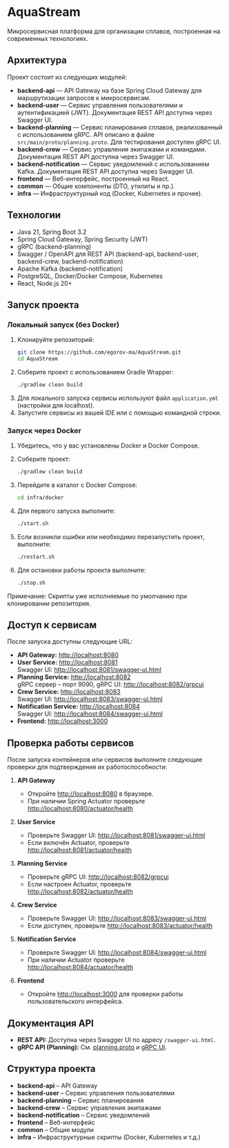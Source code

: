# AquaStream

Микросервисная платформа для организации сплавов, построенная на современных технологиях.

## Архитектура

Проект состоит из следующих модулей:

- **backend-api** — API Gateway на базе Spring Cloud Gateway для маршрутизации запросов к микросервисам.
- **backend-user** — Сервис управления пользователями и аутентификацией (JWT). Документация REST API доступна через Swagger UI.
- **backend-planning** — Сервис планирования сплавов, реализованный с использованием gRPC. API описано в файле `src/main/proto/planning.proto`. Для тестирования доступен gRPC UI.
- **backend-crew** — Сервис управления экипажами и командами. Документация REST API доступна через Swagger UI.
- **backend-notification** — Сервис уведомлений с использованием Kafka. Документация REST API доступна через Swagger UI.
- **frontend** — Веб-интерфейс, построенный на React.
- **common** — Общие компоненты (DTO, утилиты и пр.).
- **infra** — Инфраструктурный код (Docker, Kubernetes и прочее).

## Технологии

- Java 21, Spring Boot 3.2
- Spring Cloud Gateway, Spring Security (JWT)
- gRPC (backend-planning)
- Swagger / OpenAPI для REST API (backend-api, backend-user, backend-crew, backend-notification)
- Apache Kafka (backend-notification)
- PostgreSQL, Docker/Docker Compose, Kubernetes
- React, Node.js 20+

## Запуск проекта

### Локальный запуск (без Docker)

1. Клонируйте репозиторий:
   ```bash
   git clone https://github.com/egorov-ma/AquaStream.git
   cd AquaStream
   ```
2. Соберите проект с использованием Gradle Wrapper:
   ```bash
   ./gradlew clean build
   ```
3. Для локального запуска сервисы используют файл `application.yml` (настройки для localhost).
4. Запустите сервисы из вашей IDE или с помощью командной строки.

### Запуск через Docker

1. Убедитесь, что у вас установлены Docker и Docker Compose.

2. Соберите проект:
   ```bash
   ./gradlew clean build
   ```

3. Перейдите в каталог с Docker Compose:
   ```bash
   cd infra/docker
   ```

4. Для первого запуска выполните:
   ```bash
   ./start.sh
   ```

5. Если возникли ошибки или необходимо перезапустить проект, выполните:
   ```bash
   ./restart.sh
   ```

6. Для остановки работы проекта выполните:
   ```bash
   ./stop.sh
   ```

Примечание: Скрипты уже исполняемые по умолчанию при клонировании репозитория.

## Доступ к сервисам

После запуска доступны следующие URL:

- **API Gateway:** [http://localhost:8080](http://localhost:8080)
- **User Service:** [http://localhost:8081](http://localhost:8081)  
  Swagger UI: [http://localhost:8081/swagger-ui.html](http://localhost:8081/swagger-ui.html)
- **Planning Service:** [http://localhost:8082](http://localhost:8082)  
  gRPC сервер – порт 9090, gRPC UI: [http://localhost:8082/grpcui](http://localhost:8082/grpcui)
- **Crew Service:** [http://localhost:8083](http://localhost:8083)  
  Swagger UI: [http://localhost:8083/swagger-ui.html](http://localhost:8083/swagger-ui.html)
- **Notification Service:** [http://localhost:8084](http://localhost:8084)  
  Swagger UI: [http://localhost:8084/swagger-ui.html](http://localhost:8084/swagger-ui.html)
- **Frontend:** [http://localhost:3000](http://localhost:3000)

## Проверка работы сервисов

После запуска контейнеров или сервисов выполните следующие проверки для подтверждения их работоспособности:

1. **API Gateway**  
   - Откройте [http://localhost:8080](http://localhost:8080) в браузере.  
   - При наличии Spring Actuator проверьте [http://localhost:8080/actuator/health](http://localhost:8080/actuator/health)

2. **User Service**  
   - Проверьте Swagger UI: [http://localhost:8081/swagger-ui.html](http://localhost:8081/swagger-ui.html)  
   - Если включён Actuator, проверьте [http://localhost:8081/actuator/health](http://localhost:8081/actuator/health)

3. **Planning Service**  
   - Проверьте gRPC UI: [http://localhost:8082/grpcui](http://localhost:8082/grpcui)  
   - Если настроен Actuator, проверьте [http://localhost:8082/actuator/health](http://localhost:8082/actuator/health)

4. **Crew Service**  
   - Проверьте Swagger UI: [http://localhost:8083/swagger-ui.html](http://localhost:8083/swagger-ui.html)  
   - Если доступен, проверьте [http://localhost:8083/actuator/health](http://localhost:8083/actuator/health)

5. **Notification Service**  
   - Проверьте Swagger UI: [http://localhost:8084/swagger-ui.html](http://localhost:8084/swagger-ui.html)  
   - При наличии Actuator проверьте [http://localhost:8084/actuator/health](http://localhost:8084/actuator/health)

6. **Frontend**  
   - Откройте [http://localhost:3000](http://localhost:3000) для проверки работы пользовательского интерфейса.

## Документация API

- **REST API:** Доступна через Swagger UI по адресу `/swagger-ui.html`.
- **gRPC API (Planning):** См. [planning.proto](backend-planning/src/main/proto/planning.proto) и [gRPC UI](http://localhost:8082/grpcui).

## Структура проекта

- **backend-api** – API Gateway
- **backend-user** – Сервис управления пользователями
- **backend-planning** – Сервис планирования
- **backend-crew** – Сервис управления экипажами
- **backend-notification** – Сервис уведомлений
- **frontend** – Веб-интерфейс
- **common** – Общие модули
- **infra** – Инфраструктурные скрипты (Docker, Kubernetes и т.д.) 